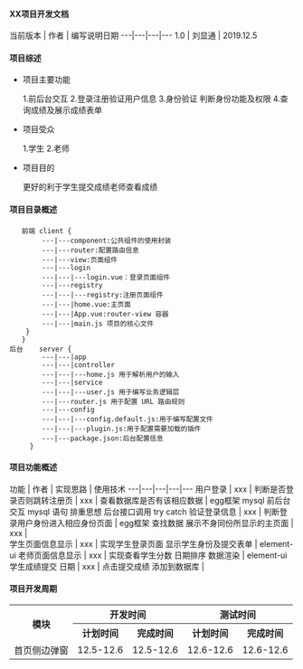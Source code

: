 #### XX项目开发文档

当前版本 | 作者 | 编写说明日期 
---|---|---|---
1.0 | 刘显通 | 2019.12.5


#### 项目综述

- 项目主要功能

    1.前后台交互
	2.登录注册验证用户信息
	3.身份验证 判断身份功能及权限
	4.查询成绩及展示成绩表单

- 项目受众

    1.学生
	2.老师

- 项目目的

    更好的利于学生提交成绩老师查看成绩


#### 项目目录概述

```
   前端 client {
		---|---component:公共组件的使用封装
		---|---router:配置路由信息
		---|---view:页面组件
		---|---login
		---|---|---login.vue：登录页面组件
		---|---registry
		---|---|---registry:注册页面组件
		---|---|home.vue:主页面
		---|---|App.vue:router-view 容器
		---|---|main.js 项目的核心文件
	}
   }
后台    server {
        ---|---|app
		---|---|controller
		---|---|---home.js 用于解析用户的输入
		---|---|service
		---|---|---user.js 用于编写业务逻辑层
		---|---router.js 用于配置 URL 路由规则
		---|---config
		---|---|---config.default.js:用于编写配置文件
		---|---|---plugin.js:用于配置需要加载的插件
		---|---package.json:后台配置信息
     }
```



#### 项目功能概述
功能 | 作者 | 实现思路 | 使用技术 
---|---|---|---|---
用户登录 | xxx | 
判断是否登录否则跳转注册页 | xxx  | 查看数据库是否有该相应数据 | egg框架 mysql 前后台交互 mysql 语句 排重思想 后台接口调用 try catch
验证登录信息 | xxx | 判断登录用户身份进入相应身份页面 |  egg框架 查找数据
展示不身同份所显示的主页面 | xxx  |  
学生页面信息显示 | xxx |  实现学生登录页面 显示学生身份及提交表单 | element-ui
老师页面信息显示 | xxx |  实现查看学生分数 日期排序 数据渲染 | element-ui
学生成绩提交 日期 | xxx | 点击提交成绩 添加到数据库 | 
#### 项目开发周期
<table>
	<tr>
	    <th rowspan="2">模块</th>
	    <th colspan="2">开发时间</th>
	    <th colspan="2">测试时间</th>  
	</tr >
	<tr>
	    <th >计划时间</th>
	    <th>完成时间</th>
        <th>计划时间</th>
	    <th>完成时间</th>
	</tr>
	<tr>
	    <td>首页侧边弹窗</td>
	    <td>12.5-12.6</td>
        <td>12.5-12.6</td>
	    <td>12.6-12.6</td>
        <td>12.6-12.6</td>
	</tr>
</table>
